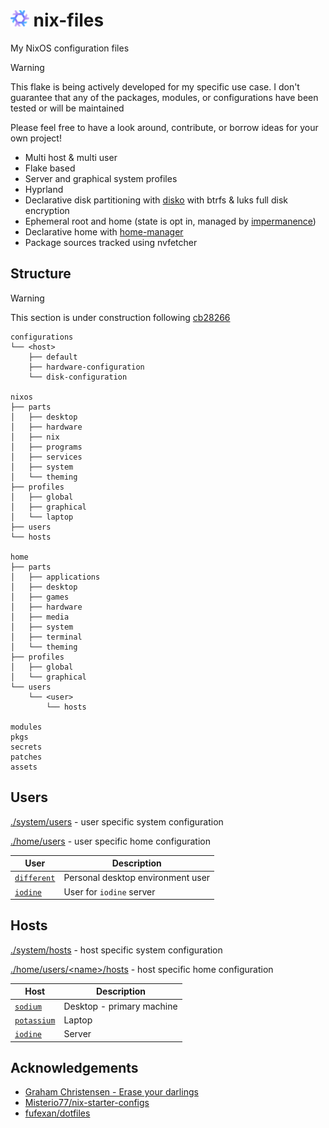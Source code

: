 # <img src="https://raw.githubusercontent.com/Different-Name/nix-files/master/assets/nixoscolorful.svg" height=26> nix-files

My NixOS configuration files

> [!WARNING]
> This flake is being actively developed for my specific use case. I don't guarantee that any of the packages, modules, or configurations have been tested or will be maintained
> 
> Please feel free to have a look around, contribute, or borrow ideas for your own project!

- Multi host & multi user
- Flake based
- Server and graphical system profiles
- Hyprland
- Declarative disk partitioning with [disko](https://github.com/nix-community/disko) with btrfs & luks full disk encryption
- Ephemeral root and home (state is opt in, managed by [impermanence](https://github.com/nix-community/impermanence))
- Declarative home with [home-manager](https://github.com/nix-community/home-manager)
- Package sources tracked using nvfetcher

## Structure

> [!WARNING]
> This section is under construction following [cb28266](https://github.com/different-name/nix-files/commit/cb28266f5dfc95054a26952e705f68c19a309756)

```
configurations
└── <host>
    ├── default
    ├── hardware-configuration
    └── disk-configuration

nixos
├── parts
│   ├── desktop
│   ├── hardware
│   ├── nix
│   ├── programs
│   ├── services
│   ├── system
│   └── theming
├── profiles
│   ├── global
│   ├── graphical
│   └── laptop
├── users
└── hosts

home
├── parts
│   ├── applications
│   ├── desktop
│   ├── games
│   ├── hardware
│   ├── media
│   ├── system
│   ├── terminal
│   └── theming
├── profiles
│   ├── global
│   └── graphical
└── users
    └── <user>
        └── hosts

modules
pkgs
secrets
patches
assets
```

## Users

[./system/users](system/users) - user specific system configuration

[./home/users](home/users) - user specific home configuration

| User                                | Description                       |
| ----------------------------------- | --------------------------------- |
| [`different`](home/users/different) | Personal desktop environment user |
| [`iodine`](home/users/iodine)       | User for `iodine` server          |

## Hosts

[./system/hosts](system/hosts) - host specific system configuration

[./home/users/\<name\>/hosts](home/users/different/hosts) - host specific home configuration

| Host                                  | Description               |
| ------------------------------------- | ------------------------- |
| [`sodium`](system/hosts/sodium)       | Desktop - primary machine |
| [`potassium`](system/hosts/potassium) | Laptop                    |
| [`iodine`](system/hosts/iodine)       | Server                    |

## Acknowledgements

- [Graham Christensen - Erase your darlings](https://grahamc.com/blog/erase-your-darlings/)
- [Misterio77/nix-starter-configs](https://github.com/Misterio77/nix-starter-configs)
- [fufexan/dotfiles](https://github.com/fufexan/dotfiles)